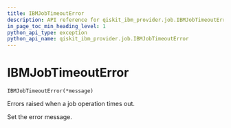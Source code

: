 ```yaml
---
title: IBMJobTimeoutError
description: API reference for qiskit_ibm_provider.job.IBMJobTimeoutError
in_page_toc_min_heading_level: 1
python_api_type: exception
python_api_name: qiskit_ibm_provider.job.IBMJobTimeoutError
---
```


# IBMJobTimeoutError

<span id="qiskit_ibm_provider.job.IBMJobTimeoutError" />

`IBMJobTimeoutError(*message)`

Errors raised when a job operation times out.

Set the error message.

